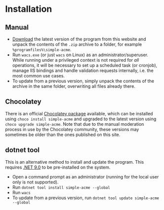 ---
---
# Installation

## Manual
- [Download](/download) the latest version of the program from this website and unpack the contents of the `.zip` archive to a folder, for example `%programfiles%\simple-acme`.
- Run `wacs.exe` (or just `wacs` on Linux) as an administrator/superuser. While running under a privileged context is not required for *all* operations, it will be necessary to set up a scheduled task (or cronjob), manage IIS bindings and handle validation requests internally, i.e. the most common use cases.
- To update from a previous version, simply unpack the contents of the archive in the same folder, overwriting all files already there. 

## Chocolatey
There is an official [Chocolatey package](https://community.chocolatey.org/packages/simple-acme/) available, which can be installed using `choco install simple-acme` and upgraded to the latest version using `choco upgrade simple-acme`. Note that due to the manual moderation process in use by the Chocolatey community, these versions may sometimes be older than the ones published on this site.

## dotnet tool
This is an alternative method to install and update the program. This requires [.NET 9.0](https://dotnet.microsoft.com/en-us/download/dotnet/9.0) to be pre-installed on the system.
- Open a command prompt as an administrator (running for the local user only is not supported). 
- Run `dotnet tool install simple-acme ‑‑global`
- Run `wacs`
- To update from a previous version, run `dotnet tool update simple-acme ‑‑global`
